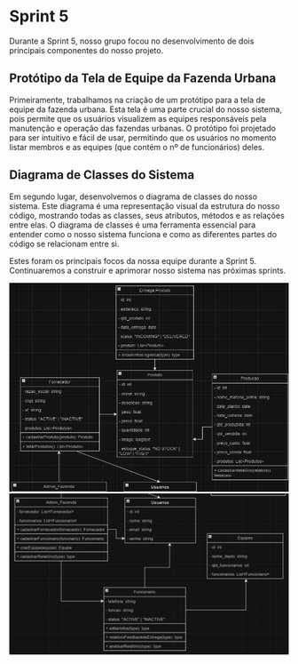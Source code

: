 # Sprint 5

Durante a Sprint 5, nosso grupo focou no desenvolvimento de dois principais componentes do nosso projeto.

## Protótipo da Tela de Equipe da Fazenda Urbana

Primeiramente, trabalhamos na criação de um protótipo para a tela de equipe da fazenda urbana. Esta tela é uma parte crucial do nosso sistema, pois permite que os usuários visualizem as equipes responsáveis pela manutenção e operação das fazendas urbanas. O protótipo foi projetado para ser intuitivo e fácil de usar, permitindo que os usuários no momento listar membros e as equipes (que contém o nº de funcionários) deles.

## Diagrama de Classes do Sistema

Em segundo lugar, desenvolvemos o diagrama de classes do nosso sistema. Este diagrama é uma representação visual da estrutura do nosso código, mostrando todas as classes, seus atributos, métodos e as relações entre elas. O diagrama de classes é uma ferramenta essencial para entender como o nosso sistema funciona e como as diferentes partes do código se relacionam entre si.

Estes foram os principais focos da nossa equipe durante a Sprint 5. Continuaremos a construir e aprimorar nosso sistema nas próximas sprints.

![Diagrama de Classes do Sistema](../diagrama-classes-1.png)
![Diagrama de Classes do Sistema](../diagrama-classes-2.png)